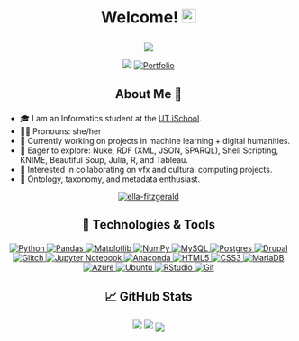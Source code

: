 # <p align="center"> Welcome! <img src="https://user-images.githubusercontent.com/95125270/212648631-5b19c193-989d-4dc4-8ba7-4c217638f2ff.gif" width="25" height="25"/> <p/>

<div align="center">
  
<a href="">![](https://komarev.com/ghpvc/?username=mars-aria&style=for-the-badge&color=ff69b4)</a>

  </div>

<div align="center">

  <a href="">[![](https://img.shields.io/badge/linkedin-%230077B5.svg?style=for-the-badge&logo=linkedin)](https://www.linkedin.com/in/marshanah-t/)</a>
  <a href="">[![Portfolio](https://img.shields.io/badge/Portfolio-%23000000.svg?style=for-the-badge&logo=squarespace)](https://marshanah-t.squarespace.com)</a>

</div>
  
## <p align="center"> About Me 📖 <p/>

* 🎓 I am an Informatics student at the <a href="https://www.ischool.utexas.edu/">UT iSchool</a>.
* 👩🏾 Pronouns: she/her
* 🔭 Currently working on projects in machine learning + digital humanities. 
* 🌱 Eager to explore: Nuke, RDF (XML, JSON, SPARQL), Shell Scripting, KNIME, Beautiful Soup, Julia, R, and Tableau.
* 🤝 Interested in collaborating on vfx and cultural computing projects.
* 📑 Ontology, taxonomy, and metadata enthusiast.

<div align="center">

<a href="">![ella-fitzgerald](https://user-images.githubusercontent.com/95125270/212615787-da6911a6-4338-44e7-9ed2-69cfa06e6ca3.gif)</a>
  
</div>

## <p align="center"> 🔧 Technologies & Tools <p/>

<div align="center">
  
<a href="">![Python](https://img.shields.io/badge/python-3670A0?style=for-the-badge&logo=python&logoColor=ffdd54) ![Pandas](https://img.shields.io/badge/pandas-%23150458.svg?style=for-the-badge&logo=pandas&logoColor=white) ![Matplotlib](https://img.shields.io/badge/Matplotlib-%23ffffff.svg?style=for-the-badge&logo=Matplotlib&logoColor=black) ![NumPy](https://img.shields.io/badge/numpy-%23013243.svg?style=for-the-badge&logo=numpy&logoColor=white) ![MySQL](https://img.shields.io/badge/mysql-%2300f.svg?style=for-the-badge&logo=mysql&logoColor=white) ![Postgres](https://img.shields.io/badge/postgres-%23316192.svg?style=for-the-badge&logo=postgresql&logoColor=white) ![Drupal](https://img.shields.io/badge/drupal-%230678BE.svg?style=for-the-badge&logo=drupal&logoColor=white) ![Glitch](https://img.shields.io/badge/glitch-%233333FF.svg?style=for-the-badge&logo=glitch&logoColor=white) ![Jupyter Notebook](https://img.shields.io/badge/jupyter-%23FA0F00.svg?style=for-the-badge&logo=jupyter&logoColor=white) ![Anaconda](https://img.shields.io/badge/Anaconda-%2344A833.svg?style=for-the-badge&logo=anaconda&logoColor=white) ![HTML5](https://img.shields.io/badge/html5-%23E34F26.svg?style=for-the-badge&logo=html5&logoColor=white) ![CSS3](https://img.shields.io/badge/css3-%231572B6.svg?style=for-the-badge&logo=css3&logoColor=white) ![MariaDB](https://img.shields.io/badge/MariaDB-003545?style=for-the-badge&logo=mariadb&logoColor=white) ![Azure](https://img.shields.io/badge/azure-%230072C6.svg?style=for-the-badge&logo=microsoftazure&logoColor=white) ![Ubuntu](https://img.shields.io/badge/Ubuntu-E95420?style=for-the-badge&logo=ubuntu&logoColor=white) ![RStudio](https://img.shields.io/badge/RStudio-4285F4?style=for-the-badge&logo=rstudio&logoColor=white) ![Git](https://img.shields.io/badge/git-%23F05033.svg?style=for-the-badge&logo=git&logoColor=white)</a>

  </div>
  
## <p align="center"> 📈 GitHub Stats <p/>

<p align="center"><img src="https://github-readme-stats.vercel.app/api?username=mars-aria&show_icons=true"/> <img src="https://github-readme-streak-stats.herokuapp.com/?user=mars-aria&show_icons=true"/> <a href=""> <img align="center" src="https://github-readme-stats-sigma-five.vercel.app/api/top-langs/?username=mars-aria&layout=compact&line_height=40&hide=css"/> </a><p/>

<!--
**mars-aria/mars-aria** is a ✨ _special_ ✨ repository because its `README.md` (this file) appears on your GitHub profile.
